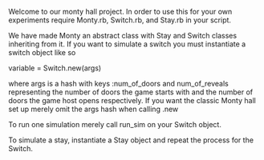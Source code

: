 Welcome to our monty hall project.  In order to use this for your own experiments
require Monty.rb, Switch.rb, and Stay.rb in your script.

We have made Monty an abstract class with Stay and Switch classes inheriting from it.
If you want to simulate a switch you must instantiate a switch object like so

variable = Switch.new(args)

where args is a hash with keys :num_of_doors and num_of_reveals representing the number
of doors the game starts with and the number of doors the game host opens respectively.  If you want the classic Monty hall set up merely omit the args hash when calling .new

To run one simulation merely call run_sim on your Switch object.  

To simulate a stay, instantiate a Stay object and repeat the process for the Switch.
